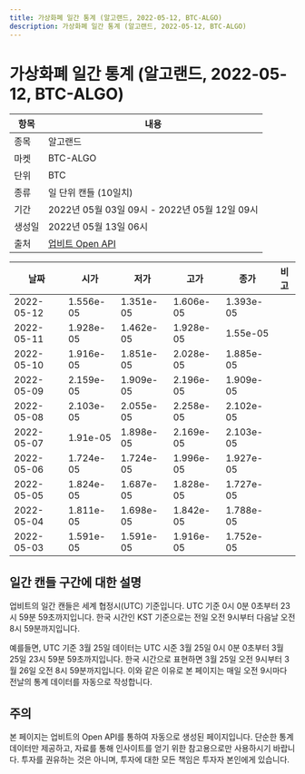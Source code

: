 ```yaml
---
title: 가상화폐 일간 통계 (알고랜드, 2022-05-12, BTC-ALGO)
description: 가상화폐 일간 통계 (알고랜드, 2022-05-12, BTC-ALGO)
---
```



가상화폐 일간 통계 (알고랜드, 2022-05-12, BTC-ALGO)
===

|항목|내용|
|--|--|
|종목|알고랜드|
|마켓|BTC-ALGO|
|단위|BTC|
|종류|일 단위 캔들 (10일치)|
|기간|2022년 05월 03일 09시 - 2022년 05월 12일 09시|
|생성일|2022년 05월 13일 06시|
|출처|[업비트 Open API](https://docs.upbit.com)|


|날짜|시가|저가|고가|종가|비고|
|--|--|--|--|--|--|
|2022-05-12|1.556e-05|1.351e-05|1.606e-05|1.393e-05|    |
|2022-05-11|1.928e-05|1.462e-05|1.928e-05|1.55e-05|    |
|2022-05-10|1.916e-05|1.851e-05|2.028e-05|1.885e-05|    |
|2022-05-09|2.159e-05|1.909e-05|2.196e-05|1.909e-05|    |
|2022-05-08|2.103e-05|2.055e-05|2.258e-05|2.102e-05|    |
|2022-05-07|1.91e-05|1.898e-05|2.169e-05|2.103e-05|    |
|2022-05-06|1.724e-05|1.724e-05|1.996e-05|1.927e-05|    |
|2022-05-05|1.824e-05|1.687e-05|1.828e-05|1.727e-05|    |
|2022-05-04|1.811e-05|1.698e-05|1.842e-05|1.788e-05|    |
|2022-05-03|1.591e-05|1.591e-05|1.916e-05|1.752e-05|    |


일간 캔들 구간에 대한 설명
---


업비트의 일간 캔들은 세계 협정시(UTC) 기준입니다. 
UTC 기준 0시 0분 0초부터 23시 59분 59초까지입니다. 
한국 시간인 KST 기준으로는 전일 오전 9시부터 다음날 오전 8시 59분까지입니다. 


예를들면, UTC 기준 3월 25일 데이터는 UTC 시준 3월 25일 0시 0분 0초부터 3월 25일 23시 59분 59초까지입니다. 
한국 시간으로 표현하면 3월 25일 오전 9시부터 3월 26일 오전 8시 59분까지입니다. 
이와 같은 이유로 본 페이지는 매일 오전 9시마다 전날의 통계 데이터를 자동으로 작성합니다. 


주의
---


본 페이지는 업비트의 Open API를 통하여 자동으로 생성된 페이지입니다. 
단순한 통계 데이터만 제공하고, 자료를 통해 인사이트를 얻기 위한 참고용으로만 사용하시기 바랍니다. 
투자를 권유하는 것은 아니며, 투자에 대한 모든 책임은 투자자 본인에게 있습니다. 
